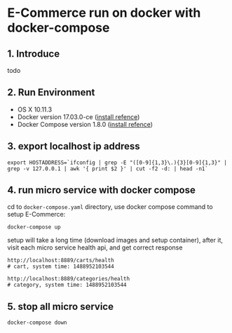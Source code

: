 # E-Commerce run on docker with docker-compose

## 1. Introduce

todo

## 2. Run Environment

* OS X 10.11.3
* Docker version 17.03.0-ce ([install refence](https://www.docker.com/community-edition#/download))
* Docker Compose version 1.8.0 ([install refence](https://docs.docker.com/compose/install/))

## 3. export localhost ip address

```shell
export HOSTADDRESS=`ifconfig | grep -E "([0-9]{1,3}\.){3}[0-9]{1,3}" | grep -v 127.0.0.1 | awk '{ print $2 }' | cut -f2 -d: | head -n1`
```

## 4. run micro service with docker compose

cd to `docker-compose.yaml` directory, use docker compose command to setup E-Commerce:

`docker-compose up`

setup will take a long time (download images and setup container), after it, visit each micro service health api, and get correct response

```
http://localhost:8889/carts/health
# cart, system time: 1488952103544

http://localhost:8889/categories/health
# category, system time: 1488952103544

```

## 5. stop all micro service

`docker-compose down`